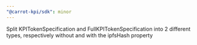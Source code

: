 ```yaml
---
"@carrot-kpi/sdk": minor
---
```


Split KPITokenSpecification and FullKPITokenSpecification into 2 different
types, respectively without and with the ipfsHash property
